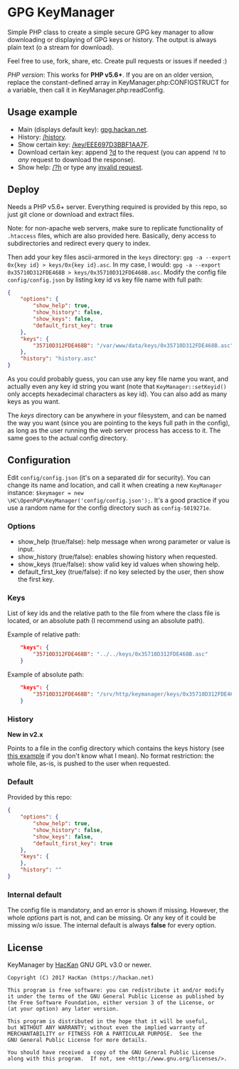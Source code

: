 # GPG KeyManager
Simple PHP class to create a simple secure GPG key manager to allow downloading or displaying of GPG keys or history. The output is always plain text (o a stream for download).

Feel free to use, fork, share, etc. Create pull requests or issues if needed :)

*PHP version*: This works for **PHP v5.6+**. If you are on an older version, replace the constant-defined array in KeyManager.php:CONFIGSTRUCT for a variable, then call it in KeyManager.php:readConfig.

## Usage example

* Main (displays default key): [gpg.hackan.net](https://gpg.hackan.net).
* History: [/history](https://gpg.hackan.net/history).
* Show certain key: [/key/EEE697D3BBF1AA7F](https://gpg.hackan.net/key/EEE697D3BBF1AA7F).
* Download certain key: append [?d](https://gpg.hackan.net/key/EEE697D3BBF1AA7F?d) to the request (you can append `?d` to *any* request to download the response).
* Show help: [/?h](https://gpg.hackan.net/?h) or type any [invalid request](https://gpg.hackan.net/invalid).

## Deploy

Needs a PHP v5.6+ server. Everything required is provided by this repo, so just git clone or download and extract files. 

Note: for non-apache web servers, make sure to replicate functionality of `.htaccess` files, which are also provided here. Basically, deny access to subdirectories and redirect every query to index.

Then add your key files ascii-armored in the `keys` directory: `gpg -a --export 0x{key id} > keys/0x{key id}.asc`. In my case, I would: `gpg -a --export 0x35710D312FDE468B > keys/0x35710D312FDE468B.asc`. Modify the config file `config/config.json` by listing key id vs key file name with full path:  

```json
{
    "options": {
        "show_help": true,
        "show_history": false,
        "show_keys": false,
        "default_first_key": true
    },
    "keys": {
        "35710D312FDE468B": "/var/www/data/keys/0x35710D312FDE468B.asc"
    },
    "history": "history.asc"
}
```

As you could probably guess, you can use any key file name you want, and actually even any key id string you want (note that `KeyManager::setKeyid()` only accepts hexadecimal characters as key id). You can also add as many keys as you want.

The *keys* directory can be anywhere in your filesystem, and can be named the way you want (since you are pointing to the keys full path in the config), as long as the user running the web server process has access to it. The same goes to the actual config directory.

## Configuration

Edit `config/config.json` (it's on a separated dir for security). You can change its name and location, and call it when creating a new `KeyManager` instance: `$keymager = new \HC\OpenPGP\KeyManager('config/config.json');`. It's a good practice if you use a random name for the config directory such as `config-5019271e`.

### Options

* show_help (true/false): help message when wrong parameter or value is input.
* show_history (true/false): enables showing history when requested.
* show_keys (true/false): show valid key id values when showing help.
* default_first_key (true/false): if no key selected by the user, then show the first key.

### Keys

List of key ids and the relative path to the file from where the class file is located, or an absolute path (I recommend using an absolute path).

Example of relative path:

```json
    "keys": {
        "35710D312FDE468B": "../../keys/0x35710D312FDE468B.asc"
    }
```

Example of absolute path:

```json
    "keys": {
        "35710D312FDE468B": "/srv/http/keymanager/keys/0x35710D312FDE468B.asc"
    }
```
### History

**New in v2.x**

Points to a file in the config directory which contains the keys history (see [this example](https://ivan.barreraoro.com.ar/bio/gpg/) if you don't know what I mean). No format restriction: the whole file, as-is, is pushed to the user when requested.

### Default

Provided by this repo:

```json
{
    "options": {
        "show_help": true,
        "show_history": false,
        "show_keys": false,
        "default_first_key": true
    },
    "keys": {
    },
    "history": ""
}
```

### Internal default

The config file is mandatory, and an error is shown if missing. However, the whole *options* part is not, and can be missing. Or any key of it could be missing w/o issue. The internal default is always **false** for every option.

## License

KeyManager by [HacKan](https://keybase.io/hackan) GNU GPL v3.0 or newer.

    Copyright (C) 2017 HacKan (https://hackan.net)

    This program is free software: you can redistribute it and/or modify
    it under the terms of the GNU General Public License as published by
    the Free Software Foundation, either version 3 of the License, or
    (at your option) any later version.

    This program is distributed in the hope that it will be useful,
    but WITHOUT ANY WARRANTY; without even the implied warranty of
    MERCHANTABILITY or FITNESS FOR A PARTICULAR PURPOSE.  See the
    GNU General Public License for more details.

    You should have received a copy of the GNU General Public License
    along with this program.  If not, see <http://www.gnu.org/licenses/>.
